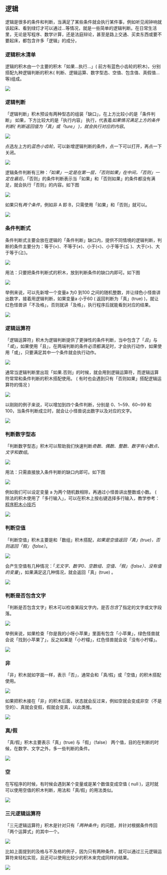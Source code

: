 ## 逻辑

逻辑是很多的条件和判断，当满足了某些条件就会执行某件事，例如听见闹钟响就该起床、看到绿灯才可以通过...等情况，就是一些简单的逻辑判断。在日常生活里，无论是写程序、数学计算，还是法庭辩论，甚至是路上交通、买卖东西或要不要起床，都包含许多「逻辑」的成分，

### 逻辑积木清单

逻辑的积木由一个主要的积木「如果...执行...」( 前方有蓝色小齿轮的积木)，分别搭配九种逻辑判断的积木( 判断、逻辑运算、数字型态、空值、包含值、真假值...等)组成。

![](logic/upload_d74453b817d8cbc8f67420a7333056cb.png)

### 逻辑判断

「逻辑判断」积木预设有两种型态的组装「缺口」，在上方比较小的是「条件判断」 如果，下方比较大的是「执行内容」 执行，代表着*如果情况满足上方的条件判断( 判断返回值为「真」或「ture」 )，就会执行对应的内容*。

![](logic/upload_16cadd8a887cd7d7c8571d29cb6dc5be.png)

点选左上方的*蓝色小齿轮*，可以新增逻辑判断的条件，点一下可以打开，再点一下关闭。

![](logic/upload_c1d95e67bf824e8681c654f61745add0.gif)

逻辑条件判断有三种：*「如果」一定是在第一层，「否则如果」在中间，「否则」一定在最后*，「否则」的条件判断表示当「如果」和「否则如果」的条件都没有满足，就会执行「否则」的内容。如下图

![](logic/upload_5945cdf322fcb3bf5cabddaec5e06cc4.png)

如果只有*两个条件*，例如非 A 即 B，只需使用「如果」和「否则」就可以。

![](logic/upload_fbf73927c61a23deda1b01145a3de5a1.png)

### 条件判断式

条件判断式主要会放在逻辑的「条件判断」缺口内，提供不同情境的逻辑判断，判断的条件主要分为：等于(=)、不等于(≠)、小于(<)、小于等于(≦ )、大于(>)、大于等于(≧)。

![](logic/upload_cb9448f68887c711b063359ef36932b8.png)

用法：只要把条件判断式的积木，放到判断条件的缺口内即可。如下图

![](logic/upload_186028a15795813539076734ad9ff8f0.png)

举例来说，可以先新增一个变量a 为0 到100 之间的随机整数，并让绿色小怪兽讲出数字，接着用逻辑判断，如果变量a 小于60 ( 返回判断为「真」(true) )，就让红色怪兽讲「不及格」，否则就讲「及格」，执行程序后就能看到对应的结果。

![](logic/upload_eeaa27d92157eade277a5dcf36857317.png)

### 逻辑运算符

「逻辑运算符」积木为逻辑判断提供了更弹性的条件判断，当中包含了「*且*」与「*或*」，如果使用「且」，在两端判断的条件必须都满足时，才会执行动作，如果使用「或」，只要满足其中一个条件就会执行动作。

![](logic/upload_8f782a8a26b0d48c224cea14db2e418c.png)

通常当逻辑判断里出现「如果.否则」的时候，就会用到逻辑运算符，而逻辑运算符常常和条件判断的积木搭配使用。 ( 有时也会遇到只有「否则如果」搭配逻辑运算符的情况 )

![](logic/upload_42f9c58678c6331a73c6000333291869.png)

以刚刚的例子来说，可以增加到四个条件判断，分别是 0、1~59、60~99 和 100，当条件判断成立时，就会让小怪兽说出数字以及对应的文字。

![](logic/upload_e11ae559f854d5034ee6a9400629a365.png)

### 判断数字型态

「判断数字型态」积木可以帮助我们快速判断*奇数、偶数、整数、数字有小数点、文字和数组*。

![](logic/upload_d6587c54a4a8a374d8c3526cce3d3080.png)

用法：只需直接放入条件判断的缺口内即可。如下图

![](logic/upload_b154c49ccea77e77c9a8018d8a4e6c3c.png)

例如我们可以设定变量 a 为两个随机数相除，再通过小怪兽讲出整数或小数。 ( 除法的积木使用了「多行输入」，可以在积木上按右键选择多行输入，教学参考：[程序积木小技巧](../info/software.html#id8)

![](logic/upload_32bdf404013aa3ff57dbfd13ec0cba63.jpg)

### 判断空值

「判断空值」积木主要是和「数组」积木搭配，*如果是空值返回「真」(true)，否则返回「假」（false）*。

![](logic/upload_940a527a986f027d4312a3e3f9f908e6.png)

会产生空值有几种情况：「*无文字、数字0、空数组、空值、「假」（false）、没有值的变量*」，如果满足这几种情况，就会返回「真」(true) 。

![](logic/upload_d3859a77c9c8d2f118e63f93daad933b.png)

### 判断是否包含文字

「判断是否包含文字」积木可以检查某段文字内，是否*包含*了指定的文字或文字段落。

![](logic/upload_e19fc6c7bb1646e1c55ae7742d71f5ea.png)

举例来说，如果检查「你是我的小呀小苹果」里面有包含「小苹果」，绿色怪兽就会说「找到小苹果了」，反之如果是「小柠檬」，红色怪兽就会说「没有小柠檬」。

![](logic/upload_db8ca02956d5db204ba27bc507384141.jpg)

### 非

「非」积木就如字面一样，表示「否」，通常会和「真/假」或「空值」的积木搭配使用。

![](logic/upload_8e537cdd9a0fbe90e1305185cedc64c5.png)

如果把积木接在「非」的积木后面，状态就会反过来，例如空就会变成非空（不是空的）、真就会变假，假就会变真，以此类推。

![](logic/upload_4594830254e82507a032e5679cac1ddc.jpg)

### 真/假

「真/假」积木主要表示「真」(true) 与「假」（false） 两个值，目的在判断的时候，在数字、文字之外，多一些判断的条件。

![](logic/upload_48176ba391825c26aaef72b3595b60be.png)

### 空

在写程序的时候，有时候会遇到某个变量或是某个数值变成空值 ( null )，这时就可以使用空值的积木判断，用法和「真/假」的用法类似。

![](logic/upload_810b05b8276ef7170332561e0d1e94b8.png)

### 三元逻辑运算符

「三元逻辑运算符」积木是针对只有「*两种条件*」的问题，并针对根据条件传回「两个运算式」的其中一个。

![](logic/upload_f62416838b47bcaf4ef9a3085dad9247.png)

比如上面提到的及格与不及格的例子，因为只有两种条件，就可以通过三元逻辑运算符来轻松实现，且还可以使用比较少的积木来完成同样的结果。

![](logic/upload_e71e8699fedf0988d8a4d0b7a122f5d1.jpg)

